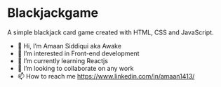 # Blackjackgame
A simple blackjack card game created with HTML, CSS and JavaScript.

- 👋 Hi, I’m Amaan Siddiqui aka Awake
- 👀 I’m interested in Front-end development 
- 🌱 I’m currently learning Reactjs
- 💞️ I’m looking to collaborate on any work
- 📫 How to reach me https://www.linkedin.com/in/amaan1413/
